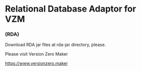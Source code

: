 # Relational Database Adaptor for VZM
### (RDA)

Download RDA jar files at rda-jar directory, please.

Please visit Version Zero Maker

https://www.versionzero.maker


<!--
Memo: git config http.postbuffer 524288000
-->
